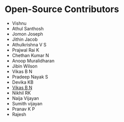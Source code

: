 # Open-Source Contributors

* Vishnu
* Athul Santhosh
* Jomon Joseph
* Jithin Jacob
* Athulkrishna V S
* Prajwal Rai K
* Chethan Kumar N
* Anoop Muralidharan
* Jibin Wilson
* Vikas B N
* Pradeep Nayak S
* Devika KB
* [Vikas B N](https://github.com/vikasarikady/first-contributions)
* Nikhil RK
* Naija Vijayan
* Sumith vijayan
* Pranav K P
* Rajesh
